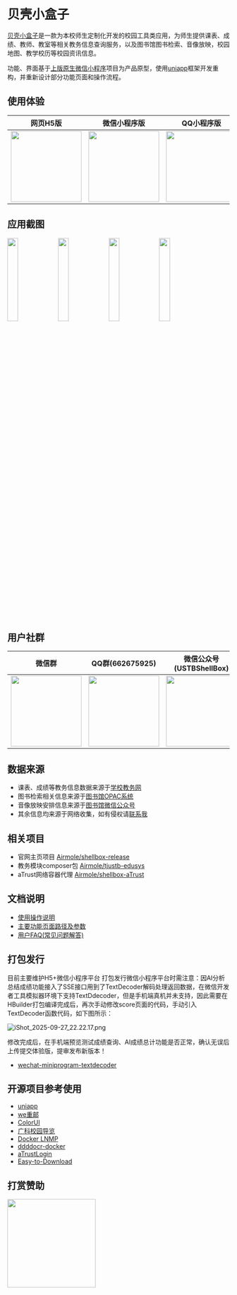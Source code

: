 # 贝壳小盒子

[贝壳小盒子](https://shellbox.airmole.cn)是一款为本校师生定制化开发的校园工具类应用，为师生提供课表、成绩、教师、教室等相关教务信息查询服务，以及图书馆图书检索、音像放映，校园地图、教学校历等校园资讯信息。

功能、界面基于[上版原生微信小程序](https://github.com/Airmole/shellbox)项目为产品原型，使用[uniapp](https://uniapp.dcloud.net.cn)框架开发重构，并重新设计部分功能页面和操作流程。

## 使用体验

|网页H5版|微信小程序版|QQ小程序版|
|------|-----------|---------|
| <img src="https://r2.airmole.cn/i/2024/11/30/18vlto-0h.png" style="width:160px"></img>| <img src="https://r2.airmole.cn/i/2024/11/30/18yjmx-s4.jpg" style="width:160px"></img>|<img src="https://r2.airmole.cn/i/2024/12/10/vffoh-ev.webp" style="width:160px"></img>|

## 应用截图

<img src="https://github.com/user-attachments/assets/c558f1b5-6788-4e30-9547-d90c28a120be" style="width:22%"></img>
<img src="https://github.com/user-attachments/assets/7caeaefa-08d0-40cd-81ed-5309664a5066" style="width:22%"></img>
<img src="https://github.com/user-attachments/assets/7c6bc857-7fc7-4059-92ba-401defb926bf" style="width:22%"></img>
<img src="https://github.com/user-attachments/assets/af6c36c0-da2b-47cc-b550-b95cae0ee10a" style="width:22%"></img>

## 用户社群

|微信群|QQ群(662675925)|微信公众号(USTBShellBox)|
| ----|----|-------|
| <img src="https://r2.airmole.cn/images/weapp/wechat_group.png?t=1" style="width:160px"/> | <img src="https://r2.airmole.cn/images/weapp/qq_group.png" style="width:160px"/>|<img src="https://rr2.airmole.cnet/i/2024/11/25/1c3f3u-ft.png" style="width:160px"/>|

## 数据来源

- 课表、成绩等教务信息数据来源于[学校教务网](http://jw.bkty.top:89/jsxsd)
- 图书检索相关信息来源于[图书馆OPAC系统](http://opac.bkty.top)
- 音像放映安排信息来源于[图书馆微信公众号](https://r2.airmole.cn/i/2024/11/25/12veuy-7v.png)
- 其余信息均来源于网络收集，如有侵权请[联系我](mailto:admin@airmole.cn)

## 相关项目

- 官网主页项目 [Airmole/shellbox-release](https://github.com/Airmole/shellbox-release)
- 教务模块composer包 [Airmole/tjustb-edusys](https://github.com/Airmole/tjustb-edusys)
- aTrust网络容器代理 [Airmole/shellbox-aTrust](https://github.com/Airmole/shellbox-aTrust)

## 文档说明
- [使用操作说明](https://mp.weixin.qq.com/s/XcTFGHHu57y9fw_t7F8A-w)
- [主要功能页面路径及参数](https://docs.qq.com/doc/DREd0bHpKS0tuTFVI)
- [用户FAQ(常见问题解答)](https://docs.qq.com/doc/DREhocFliTUFRS0dt)

## 打包发行

目前主要维护H5+微信小程序平台
打包发行微信小程序平台时需注意：因AI分析总结成绩功能接入了SSE接口用到了TextDecoder解码处理返回数据，在微信开发者工具模拟器环境下支持TextDdecoder，但是手机端真机并未支持，因此需要在HBuilder打包编译完成后，再次手动修改score页面的代码，手动引入TextDecoder函数代码，如下图所示：

![iShot_2025-09-27_22.22.17.png](https://r2.airmole.cn/i/2025/09/27/1c5p8m-6t.png)

修改完成后，在手机端预览测试成绩查询、AI成绩总计功能是否正常，确认无误后上传提交体验版，提审发布新版本！

- [wechat-miniprogram-textdecoder](https://github.com/Airmole/wechat-miniprogram-textdecoder)

## 开源项目参考使用

- [uniapp](https://github.com/dcloudio/uni-app)
- [we重邮](https://github.com/mcc108/wecqupt)
- [ColorUI](https://github.com/weilanwl/ColorUI)
- [广科校园导览](https://github.com/gxgk/school-map)
- [Docker LNMP](https://github.com/yeszao/dnmp)
- [ddddocr-docker](https://github.com/jianzhis/ddddocr-docker)
- [aTrustLogin](https://github.com/kenvix/aTrustLogin)
- [Easy-to-Download](https://github.com/idealclover/Easy-to-Download)

## 打赏赞助

<img src="https://r2.airmole.cn/i/2024/11/30/1bdnal-fm.webp" style="width: 200px;" />
